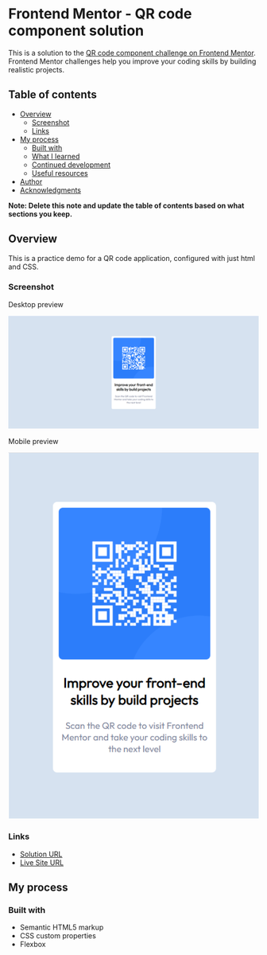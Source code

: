 # Frontend Mentor - QR code component solution

This is a solution to the [QR code component challenge on Frontend Mentor](https://www.frontendmentor.io/challenges/qr-code-component-iux_sIO_H). Frontend Mentor challenges help you improve your coding skills by building realistic projects. 

## Table of contents

- [Overview](#overview)
  - [Screenshot](#screenshot)
  - [Links](#links)
- [My process](#my-process)
  - [Built with](#built-with)
  - [What I learned](#what-i-learned)
  - [Continued development](#continued-development)
  - [Useful resources](#useful-resources)
- [Author](#author)
- [Acknowledgments](#acknowledgments)

**Note: Delete this note and update the table of contents based on what sections you keep.**

## Overview

This is a practice demo for a QR code application, configured with just html and CSS. 

### Screenshot

Desktop preview

![Desktop image](./design/my-desktop-image.png)

Mobile preview

![Desktop image](./design/my-mobile-image.png)


### Links

- [Solution URL](https://github.com/aknagirm/qr-code-component-main)
- [Live Site URL](https://aknagirm.github.io/qr-code-component-main/)

## My process

### Built with

- Semantic HTML5 markup
- CSS custom properties
- Flexbox